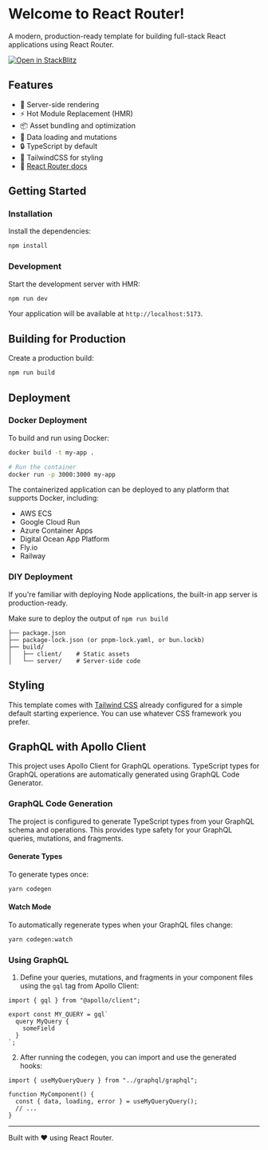 # Welcome to React Router!

A modern, production-ready template for building full-stack React applications using React Router.

[![Open in StackBlitz](https://developer.stackblitz.com/img/open_in_stackblitz.svg)](https://stackblitz.com/github/remix-run/react-router-templates/tree/main/default)

## Features

- 🚀 Server-side rendering
- ⚡️ Hot Module Replacement (HMR)
- 📦 Asset bundling and optimization
- 🔄 Data loading and mutations
- 🔒 TypeScript by default
- 🎉 TailwindCSS for styling
- 📖 [React Router docs](https://reactrouter.com/)

## Getting Started

### Installation

Install the dependencies:

```bash
npm install
```

### Development

Start the development server with HMR:

```bash
npm run dev
```

Your application will be available at `http://localhost:5173`.

## Building for Production

Create a production build:

```bash
npm run build
```

## Deployment

### Docker Deployment

To build and run using Docker:

```bash
docker build -t my-app .

# Run the container
docker run -p 3000:3000 my-app
```

The containerized application can be deployed to any platform that supports Docker, including:

- AWS ECS
- Google Cloud Run
- Azure Container Apps
- Digital Ocean App Platform
- Fly.io
- Railway

### DIY Deployment

If you're familiar with deploying Node applications, the built-in app server is production-ready.

Make sure to deploy the output of `npm run build`

```
├── package.json
├── package-lock.json (or pnpm-lock.yaml, or bun.lockb)
├── build/
│   ├── client/    # Static assets
│   └── server/    # Server-side code
```

## Styling

This template comes with [Tailwind CSS](https://tailwindcss.com/) already configured for a simple default starting experience. You can use whatever CSS framework you prefer.

## GraphQL with Apollo Client

This project uses Apollo Client for GraphQL operations. TypeScript types for GraphQL operations are automatically generated using GraphQL Code Generator.

### GraphQL Code Generation

The project is configured to generate TypeScript types from your GraphQL schema and operations. This provides type safety for your GraphQL queries, mutations, and fragments.

#### Generate Types

To generate types once:

```bash
yarn codegen
```

#### Watch Mode

To automatically regenerate types when your GraphQL files change:

```bash
yarn codegen:watch
```

### Using GraphQL

1. Define your queries, mutations, and fragments in your component files using the `gql` tag from Apollo Client:

```tsx
import { gql } from "@apollo/client";

export const MY_QUERY = gql`
  query MyQuery {
    someField
  }
`;
```

2. After running the codegen, you can import and use the generated hooks:

```tsx
import { useMyQueryQuery } from "../graphql/graphql";

function MyComponent() {
  const { data, loading, error } = useMyQueryQuery();
  // ...
}
```

---

Built with ❤️ using React Router.

